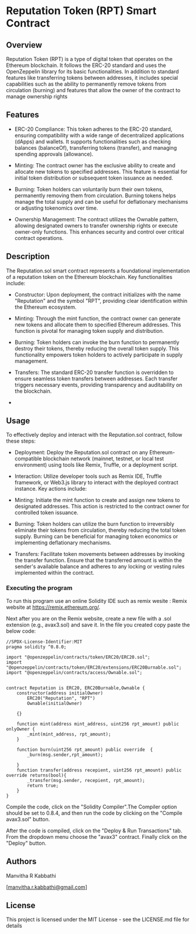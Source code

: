 # Reputation Token (RPT) Smart Contract

## Overview

Reputation Token (RPT) is a type of digital token that operates on the Ethereum blockchain. It follows the ERC-20 standard and uses the OpenZeppelin library for its basic functionalities. In addition to standard features like transferring tokens between addresses, it includes special capabilities such as the ability to permanently remove tokens from circulation (burning) and features that allow the owner of the contract to manage ownership rights

## Features

- ERC-20 Compliance: This token adheres to the ERC-20 standard, ensuring compatibility with a wide range of decentralized applications (dApps) and wallets. It supports functionalities such as checking balances (balanceOf), transferring tokens (transfer), and managing spending approvals (allowance).

- Minting: The contract owner has the exclusive ability to create and allocate new tokens to specified addresses. This feature is essential for initial token distribution or subsequent token issuance as needed.

- Burning: Token holders can voluntarily burn their own tokens, permanently removing them from circulation. Burning tokens helps manage the total supply and can be useful for deflationary mechanisms or adjusting tokenomics over time.

- Ownership Management: The contract utilizes the Ownable pattern, allowing designated owners to transfer ownership rights or execute owner-only functions. This enhances security and control over critical contract operations.

## Description

The Reputation.sol smart contract represents a foundational implementation of a reputation token on the Ethereum blockchain. Key functionalities include:

- Constructor: Upon deployment, the contract initializes with the name "Reputation" and the symbol "RPT", providing clear identification within the Ethereum ecosystem.

- Minting: Through the mint function, the contract owner can generate new tokens and allocate them to specified Ethereum addresses. This function is pivotal for managing token supply and distribution.

- Burning: Token holders can invoke the burn function to permanently destroy their tokens, thereby reducing the overall token supply. This functionality empowers token holders to actively participate in supply management.

- Transfers: The standard ERC-20 transfer function is overridden to ensure seamless token transfers between addresses. Each transfer triggers necessary events, providing transparency and auditability on the blockchain.
- 
## Usage
To effectively deploy and interact with the Reputation.sol contract, follow these steps:

- Deployment: Deploy the Reputation.sol contract on any Ethereum-compatible blockchain network (mainnet, testnet, or local test environment) using tools like Remix, Truffle, or a deployment script.

- Interaction: Utilize developer tools such as Remix IDE, Truffle framework, or Web3.js library to interact with the deployed contract instance. Key actions include:

- Minting: Initiate the mint function to create and assign new tokens to designated addresses. This action is restricted to the contract owner for controlled token issuance.

- Burning: Token holders can utilize the burn function to irreversibly eliminate their tokens from circulation, thereby reducing the total token supply. Burning can be beneficial for managing token economics or implementing deflationary mechanisms.

- Transfers: Facilitate token movements between addresses by invoking the transfer function. Ensure that the transferred amount is within the sender's available balance and adheres to any locking or vesting rules implemented within the contract.
     
### Executing the program

To run this program use an online Solidity IDE such as remix wesite : Remix website at https://remix.ethereum.org/.

Next after you are on the Remix website, create a new file with a .sol extension (e.g., avax3.sol) and save it.
In the file you created copy paste the below code:

```solidity
//SPDX-License-Identifier:MIT
pragma solidity ^0.8.0;

import "@openzeppelin/contracts/token/ERC20/ERC20.sol";
import "@openzeppelin/contracts/token/ERC20/extensions/ERC20Burnable.sol";
import "@openzeppelin/contracts/access/Ownable.sol";


contract Reputation is ERC20, ERC20Burnable,Ownable {
    constructor(address initialOwner)
        ERC20("Reputation", "RPT")
        Ownable(initialOwner)
      
    {}
    
    function mint(address mint_address, uint256 rpt_amount) public onlyOwner {
        _mint(mint_address, rpt_amount);
    }

    function burn(uint256 rpt_amount) public override  {
        _burn(msg.sender,rpt_amount);
        
    }   
    function transfer(address recepient, uint256 rpt_amount) public override returns(bool){
        _transfer(msg.sender, recepient, rpt_amount);
        return true;
    }    
}
```

Compile the code, click on the "Solidity Compiler".The Compiler option should be  set to 0.8.4, and then run the code by clicking on the "Compile avax3.sol" button.

After the code is compiled, click on the "Deploy & Run Transactions" tab. From the dropdown menu choose the "avax3" contract. Finally click on the "Deploy" button.

## Authors

Manvitha R Kabbathi

[manvitha.r.kabbathi@gmail.com]


## License

This project is licensed under the MIT License - see the LICENSE.md file for details
